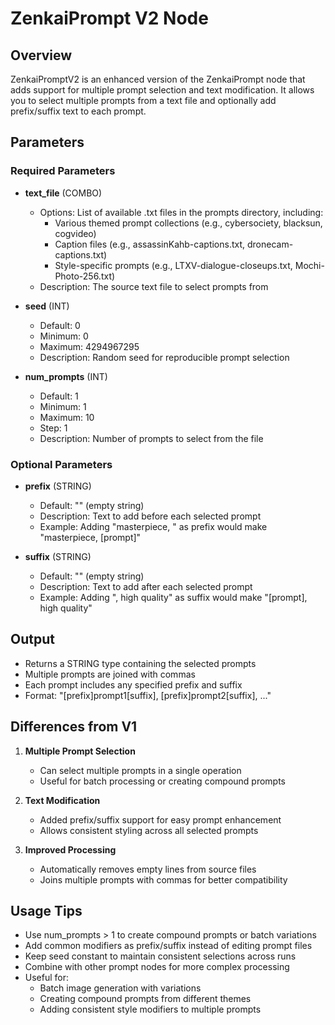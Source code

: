 # ZenkaiPrompt V2 Node

## Overview
ZenkaiPromptV2 is an enhanced version of the ZenkaiPrompt node that adds support for multiple prompt selection and text modification. It allows you to select multiple prompts from a text file and optionally add prefix/suffix text to each prompt.

## Parameters

### Required Parameters
- **text_file** (COMBO)
  - Options: List of available .txt files in the prompts directory, including:
    - Various themed prompt collections (e.g., cybersociety, blacksun, cogvideo)
    - Caption files (e.g., assassinKahb-captions.txt, dronecam-captions.txt)
    - Style-specific prompts (e.g., LTXV-dialogue-closeups.txt, Mochi-Photo-256.txt)
  - Description: The source text file to select prompts from

- **seed** (INT)
  - Default: 0
  - Minimum: 0
  - Maximum: 4294967295
  - Description: Random seed for reproducible prompt selection

- **num_prompts** (INT)
  - Default: 1
  - Minimum: 1
  - Maximum: 10
  - Step: 1
  - Description: Number of prompts to select from the file

### Optional Parameters
- **prefix** (STRING)
  - Default: "" (empty string)
  - Description: Text to add before each selected prompt
  - Example: Adding "masterpiece, " as prefix would make "masterpiece, [prompt]"

- **suffix** (STRING)
  - Default: "" (empty string)
  - Description: Text to add after each selected prompt
  - Example: Adding ", high quality" as suffix would make "[prompt], high quality"

## Output
- Returns a STRING type containing the selected prompts
- Multiple prompts are joined with commas
- Each prompt includes any specified prefix and suffix
- Format: "[prefix]prompt1[suffix], [prefix]prompt2[suffix], ..."

## Differences from V1
1. **Multiple Prompt Selection**
   - Can select multiple prompts in a single operation
   - Useful for batch processing or creating compound prompts

2. **Text Modification**
   - Added prefix/suffix support for easy prompt enhancement
   - Allows consistent styling across all selected prompts

3. **Improved Processing**
   - Automatically removes empty lines from source files
   - Joins multiple prompts with commas for better compatibility

## Usage Tips
- Use num_prompts > 1 to create compound prompts or batch variations
- Add common modifiers as prefix/suffix instead of editing prompt files
- Keep seed constant to maintain consistent selections across runs
- Combine with other prompt nodes for more complex processing
- Useful for:
  - Batch image generation with variations
  - Creating compound prompts from different themes
  - Adding consistent style modifiers to multiple prompts
